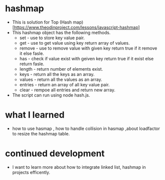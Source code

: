 # hashmap
- This is solution for Top (Hash map)[https://www.theodinproject.com/lessons/javascript-hashmap]
- This hashmap object has the following methods.
    - set - use to store key value pair.
    - get - use to get value using key return array of values.
    - remove - use to remove value with given key return true if it remove it else fasle.
    - has - check if value exist with geiven key return true if it exist else return fasle.
    - length - return number of elements exist.
    - keys - return all the keys as an array.
    - values - return all the values as an array.
    - entries - return an array of all key value pair.
    - clear - rempoe all entries and return new array.
- The script can run using node hash.js.
# what I learned
- how to use hasmap , how to handle collision in hasmap ,about loadfactor to resize the hashmap table.
# continued development
- I want to learn more about how to integrate linked list, hashmap in projects efficently.

